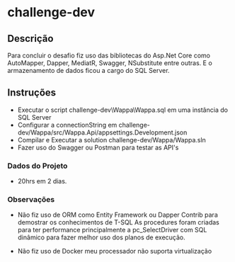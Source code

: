 # challenge-dev

## Descrição
Para concluir o desafio fiz uso das bibliotecas do Asp.Net Core como AutoMapper, Dapper, MediatR, Swagger, NSubstitute entre outras.
E o armazenamento de dados ficou a cargo do SQL Server.

## Instruções
 - Executar o script challenge-dev\Wappa\Wappa.sql em uma instância do SQL Server
 - Configurar a connectionString em challenge-dev/Wappa/src/Wappa.Api/appsettings.Development.json
 - Compilar e Executar a solution challenge-dev/Wappa/Wappa.sln
 - Fazer uso do Swagger ou Postman para testar as API's

### Dados do Projeto
 - 20hrs em 2 dias.

### Observações
 - Não fiz uso de ORM como Entity Framework ou Dapper Contrib para demostrar os conhecimentos de T-SQL
As procedures foram criadas para ter performance principalmente a pc_SelectDriver com SQL dinâmico para fazer melhor uso dos planos de execução.

 - Não fiz uso de Docker meu processador não suporta virtualização

